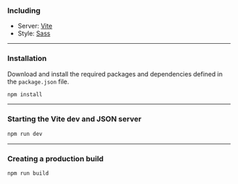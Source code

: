 ### Including

-   Server: [Vite](https://vitejs.dev/)
-   Style: [Sass](https://sass-lang.com/)

---

### Installation

Download and install the required packages and dependencies defined in the `package.json` file.

```bash
npm install
```

---

### Starting the Vite dev and JSON server

```bash
npm run dev
```

---

### Creating a production build

```bash
npm run build
```
